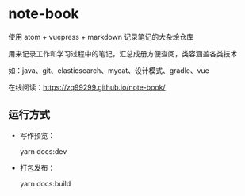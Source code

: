 # note-book
使用 atom + vuepress + markdown 记录笔记的大杂烩仓库

用来记录工作和学习过程中的笔记，汇总成册方便查阅，类容涵盖各类技术

如：java、git、elasticsearch、mycat、设计模式、gradle、vue

在线阅读：https://zq99299.github.io/note-book/

## 运行方式

- 写作预览：

  yarn docs:dev
- 打包发布：

  yarn docs:build





